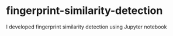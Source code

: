 # fingerprint-similarity-detection
I developed fingerprint similarity detection using Jupyter notebook
